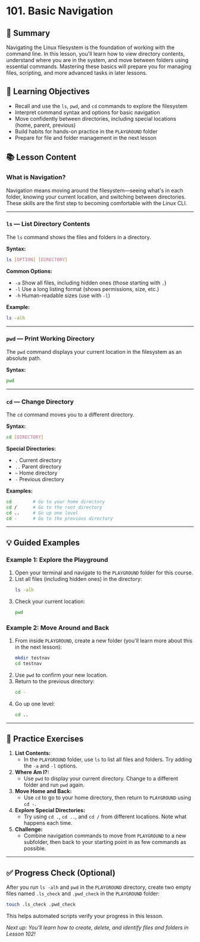 # 101. Basic Navigation

## 📝 Summary

Navigating the Linux filesystem is the foundation of working with the command line. In this lesson, you'll learn how to view directory contents, understand where you are in the system, and move between folders using essential commands. Mastering these basics will prepare you for managing files, scripting, and more advanced tasks in later lessons.

## 🎯 Learning Objectives

- Recall and use the `ls`, `pwd`, and `cd` commands to explore the filesystem
- Interpret command syntax and options for basic navigation
- Move confidently between directories, including special locations (home, parent, previous)
- Build habits for hands-on practice in the `PLAYGROUND` folder
- Prepare for file and folder management in the next lesson

## 📚 Lesson Content

### What is Navigation?

Navigation means moving around the filesystem—seeing what's in each folder, knowing your current location, and switching between directories. These skills are the first step to becoming comfortable with the Linux CLI.

---

### `ls` — List Directory Contents

The `ls` command shows the files and folders in a directory.

**Syntax:**

```bash
ls [OPTION] [DIRECTORY]
```

**Common Options:**

- `-a` Show all files, including hidden ones (those starting with `.`)
- `-l` Use a long listing format (shows permissions, size, etc.)
- `-h` Human-readable sizes (use with `-l`)

**Example:**

```bash
ls -alh
```

---

### `pwd` — Print Working Directory

The `pwd` command displays your current location in the filesystem as an absolute path.

**Syntax:**

```bash
pwd
```

---

### `cd` — Change Directory

The `cd` command moves you to a different directory.

**Syntax:**

```bash
cd [DIRECTORY]
```

**Special Directories:**

- `.` Current directory
- `..` Parent directory
- `~` Home directory
- `-` Previous directory

**Examples:**

```bash
cd        # Go to your home directory
cd /      # Go to the root directory
cd ..     # Go up one level
cd -      # Go to the previous directory
```

---

## 💡 Guided Examples

### Example 1: Explore the Playground

1. Open your terminal and navigate to the `PLAYGROUND` folder for this course.
2. List all files (including hidden ones) in the directory:
   ```bash
   ls -alh
   ```
3. Check your current location:
   ```bash
   pwd
   ```

### Example 2: Move Around and Back

1. From inside `PLAYGROUND`, create a new folder (you'll learn more about this in the next lesson):
   ```bash
   mkdir testnav
   cd testnav
   ```
2. Use `pwd` to confirm your new location.
3. Return to the previous directory:
   ```bash
   cd -
   ```
4. Go up one level:
   ```bash
   cd ..
   ```

---

## 🧪 Practice Exercises

1. **List Contents:**
   - In the `PLAYGROUND` folder, use `ls` to list all files and folders. Try adding the `-a` and `-l` options.
2. **Where Am I?:**
   - Use `pwd` to display your current directory. Change to a different folder and run `pwd` again.
3. **Move Home and Back:**
   - Use `cd` to go to your home directory, then return to `PLAYGROUND` using `cd -`.
4. **Explore Special Directories:**
   - Try using `cd .`, `cd ..`, and `cd /` from different locations. Note what happens each time.
5. **Challenge:**
   - Combine navigation commands to move from `PLAYGROUND` to a new subfolder, then back to your starting point in as few commands as possible.

---

## ✅ Progress Check (Optional)

After you run `ls -alh` and `pwd` in the `PLAYGROUND` directory, create two empty files named `.ls_check` and `.pwd_check` in the `PLAYGROUND` folder:

```bash
touch .ls_check .pwd_check
```

This helps automated scripts verify your progress in this lesson.

_Next up: You'll learn how to create, delete, and identify files and folders in Lesson 102!_
